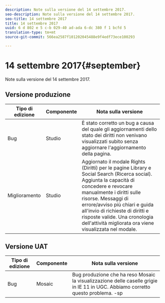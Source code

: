 ```yaml
---
description: Note sulla versione del 14 settembre 2017.
seo-description: Note sulla versione del 14 settembre 2017.
seo-title: 14 settembre 2017
title: 14 settembre 2017
uuid: 6 d 802 e 5 c-b 029-40 ad-ada 6-dc 380 f 1 bcfd 5
translation-type: tm+mt
source-git-commit: 566ea2587f101202045488e9f4edf73ece100293

---
```



# 14 settembre 2017{#september}

Note sulla versione del 14 settembre 2017.

## Versione produzione

| **Tipo di edizione** | **Componente** | **Nota sulla versione** |
|---|---|---|
| Bug | Studio | È stato corretto un bug a causa del quale gli aggiornamenti dello stato dei diritti non venivano visualizzati subito senza aggiornare l'aggiornamento della pagina. |
| Miglioramento | Studio | Aggiornato il modale Rights (Diritti) per le pagine Library e Social Search (Ricerca social). Aggiunta la capacità di concedere e revocare manualmente i diritti sulle risorse. Messaggi di errore/avviso più chiari e guida all'invio di richieste di diritti e risposte valide. Una cronologia dell'attività migliorata ora viene visualizzata nel modale. |

## Versione UAT

| **Tipo di edizione** | **Componente** | **Nota sulla versione** |
|---|---|---|
| Bug | Mosaic | Bug produzione che ha reso Mosaic la visualizzazione delle caselle grigie in IE 11 in UGC. Abbiamo corretto questo problema. -sp |

